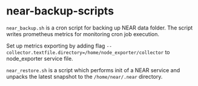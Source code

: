 # near-backup-scripts

`near_backup.sh` is a cron script for backing up NEAR data folder.
The script writes prometheus metrics for monitoring cron job execution.

Set up metrics exporting by adding flag `--collector.textfile.directory=/home/node_exporter/collector` to node_exporter service file.


`near_restore.sh` is a script which performs init of a NEAR service and unpacks the latest snapshot to the `/home/near/.near` directory.
